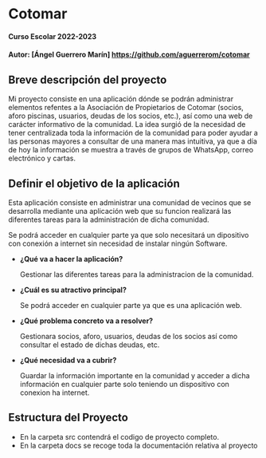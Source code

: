 # Cotomar

#### Curso Escolar 2022-2023
#### Autor: [Ángel Guerrero Marín] https://github.com/aguerrerom/cotomar

## Breve descripción del proyecto

Mi proyecto consiste en una aplicación dónde se podrán administrar elementos refentes a la Asociación de Propietarios de Cotomar (socios, aforo piscinas, usuarios, deudas de los socios, etc.), así como una web de carácter informativo de la comunidad. La idea surgió de la necesidad de tener centralizada toda la información de la comunidad para poder ayudar a las personas mayores a consultar de una manera mas intuitiva, ya que a día de hoy la información se muestra a través de grupos de WhatsApp, correo electrónico y cartas. 

## Definir el objetivo de la aplicación

Esta aplicación consiste en administrar una comunidad de vecinos que se desarrolla mediante una aplicación web que su funcion realizará las diferentes tareas para la administración de dicha comunidad.

Se podrá acceder en cualquier parte ya que solo necesitará un dipositivo con conexión a internet sin necesidad de instalar ningún Software.
 
- **¿Qué va a hacer la aplicación?**

    Gestionar las diferentes tareas para la administracion de la comunidad. 
	
- **¿Cuál es su atractivo principal?** 

    Se podrá acceder en cualquier parte ya que es una aplicación web.

- **¿Qué problema concreto va a resolver?** 

    Gestionara socios, aforo, usuarios, deudas de los socios así como consultar el estado de dichas deudas, etc.

- **¿Qué necesidad va a cubrir?**

    Guardar la información importante en la comunidad y acceder a dicha información en cualquier parte solo teniendo un dispositivo con conexion ha internet.  

## Estructura del Proyecto

- En la carpeta src contendrá el codigo de proyecto completo.
- En la carpeta docs se recoge toda la documentación relativa al proyecto
